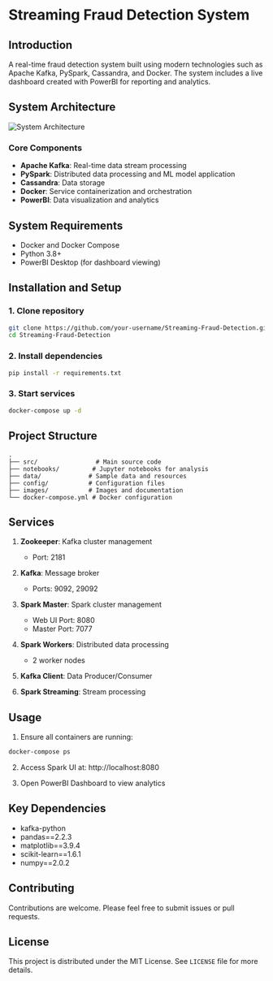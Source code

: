 # Streaming Fraud Detection System

## Introduction
A real-time fraud detection system built using modern technologies such as Apache Kafka, PySpark, Cassandra, and Docker. The system includes a live dashboard created with PowerBI for reporting and analytics.

## System Architecture
![System Architecture](images/architecture.png)

### Core Components
- **Apache Kafka**: Real-time data stream processing
- **PySpark**: Distributed data processing and ML model application
- **Cassandra**: Data storage
- **Docker**: Service containerization and orchestration
- **PowerBI**: Data visualization and analytics

## System Requirements
- Docker and Docker Compose
- Python 3.8+
- PowerBI Desktop (for dashboard viewing)

## Installation and Setup

### 1. Clone repository
```bash
git clone https://github.com/your-username/Streaming-Fraud-Detection.git
cd Streaming-Fraud-Detection
```

### 2. Install dependencies
```bash
pip install -r requirements.txt
```

### 3. Start services
```bash
docker-compose up -d
```

## Project Structure
```
.
├── src/                # Main source code
├── notebooks/         # Jupyter notebooks for analysis
├── data/             # Sample data and resources
├── config/           # Configuration files
├── images/           # Images and documentation
└── docker-compose.yml # Docker configuration
```

## Services
1. **Zookeeper**: Kafka cluster management
   - Port: 2181

2. **Kafka**: Message broker
   - Ports: 9092, 29092

3. **Spark Master**: Spark cluster management
   - Web UI Port: 8080
   - Master Port: 7077

4. **Spark Workers**: Distributed data processing
   - 2 worker nodes

5. **Kafka Client**: Data Producer/Consumer

6. **Spark Streaming**: Stream processing

## Usage
1. Ensure all containers are running:
```bash
docker-compose ps
```

2. Access Spark UI at: http://localhost:8080

3. Open PowerBI Dashboard to view analytics

## Key Dependencies
- kafka-python
- pandas==2.2.3
- matplotlib==3.9.4
- scikit-learn==1.6.1
- numpy==2.0.2

## Contributing
Contributions are welcome. Please feel free to submit issues or pull requests.

## License
This project is distributed under the MIT License. See `LICENSE` file for more details.
